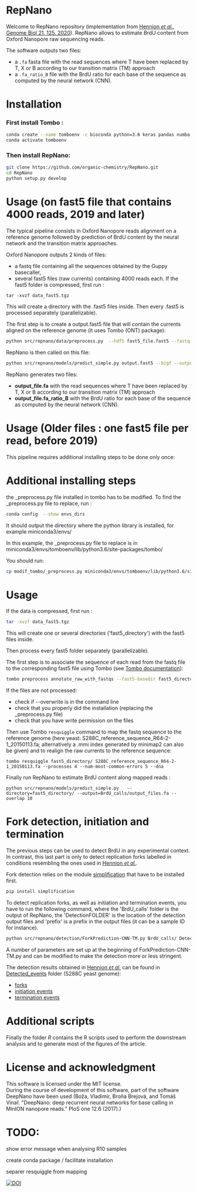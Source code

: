 RepNano
=============================

Welcome to RepNano repository (implementation from [Hennion *et al.*, Genome Biol 21, 125. 2020](https://genomebiology.biomedcentral.com/articles/10.1186/s13059-020-02013-3)).
RepNano allows to estimate BrdU content from Oxford Nanopore raw sequencing reads.

The software outputs two files:
- a `.fa` fasta file with the read sequences where T have been replaced by T, X or B according
to our transition matrix (TM) approach
- a `.fa_ratio_B` file with the BrdU ratio for each base of the sequence as computed by the neural network (CNN). 


Installation
==============================

### First install Tombo :
```sh
conda create --name tomboenv -c bioconda python=3.6 keras pandas numba tqdm joblib  ont-tombo matplotlib
conda activate tomboenv
```


### Then install RepNano:
```sh
git clone https://github.com/organic-chemistry/RepNano.git
cd RepNano
python setup.py develop
```

Usage (on fast5 file that contains 4000 reads, 2019 and later)
==============================
The typical pipeline consists in Oxford Nanopore reads alignment on a reference genome followed by prediction of BrdU content 
by the neural network and the transition matrix approaches. 

Oxford Nanopore outputs 2 kinds of files:
- a fastq file containing all the sequences obtained by the Guppy basecaller,
- several fast5 files (raw currents) containing 4000 reads each.
If the fast5 folder is compressed, first run :
```
tar -xvzf data_fast5.tgz
```
This will create a directory with the .fast5 files inside. Then every .fast5 is processed separately (parallelizable).

The first step is to create a output.fast5 file that will contain the currents aligned on the reference genome (it uses
Tombo (ONT) package):
```sh
python src/repnano/data/preprocess.py  --hdf5 fast5_file.fast5 --fastq fastq_file.fastq --ref reference_genome.fa  --output_name output.fast5 --njobs 6
```
RepNano is then called on this file:
```sh
python src/repnano/models/predict_simple.py output.fast5 --bigf --output=BrdU_calls/output_file.fa --overlap 10
```
RepNano generates two files:
- **output_file.fa** with the read sequences where T have been replaced by T, X or B according
to our transition matrix (TM) approach
- **output_file.fa_ratio_B** with the BrdU ratio for each base of the sequence as computed by the neural network (CNN). 

Usage (Older files : one fast5 file per read, before 2019)
=============================

This pipeline requires additional installing steps to be done only once:

Additional installing steps
====

the \_preprocess.py file installed in tombo has to be modified. To find the _preprocess.py file to replace, run :
```sh
conda config  --show envs_dirs
```

It should output the directory where the python library is installed, for example miniconda3/envs/

In this example, the \_preprocess.py file to replace is in miniconda3/envs/tomboenv/lib/python3.6/site-packages/tombo/

You should run:
```sh
cp modif_tombo/_preprocess.py miniconda3/envs/tomboenv/lib/python3.6/site-packages/tombo/
```

Usage
====

If the data is compressed, first run :
```sh
tar -xvzf data_fast5.tgz
```
This will create one or several directories ('fast5_directory') with the fast5 files inside.

Then process every fast5 folder separately (parallelizable).

The first step is to associate the sequence of each read from the fastq file to the corresponding fast5 file using Tombo (see [Tombo documentation](https://github.com/nanoporetech/tombo)):
```sh
tombo preprocess annotate_raw_with_fastqs --fast5-basedir fast5_directory/ --fastq-filenames fastq_file.fastq --overwrite --processes 4

```

If the files are not processed:
  - check if --overwrite is in the command line
  - check that you properly did the installation (replacing the \_preprocess.py file)
  - check that you have write permission on the files


Then use Tombo `resquiggle` command to map the fastq sequence to the reference genome (here yeast: S288C_reference_sequence_R64-2-1_20150113.fa; alternatively a .mmi index generated by minimap2 can also be given) and to realign the raw currents to the reference sequence: 
```
tombo resquiggle fast5_directory/ S288C_reference_sequence_R64-2-1_20150113.fa --processes 4 --num-most-common-errors 5 --dna

```

Finally run RepNano to estimate BrdU content along mapped reads : 
```
python src/repnano/models/predict_simple.py   --directory=fast5_directory/ --output=BrdU_calls/output_files.fa --overlap 10
```

Fork detection, initiation and termination
==============================

The previous steps can be used to detect BrdU in any experimental context. In contrast, this last part is only to detect replication forks labelled in conditions resembling the ones used in [Hennion *et al.*](https://genomebiology.biomedcentral.com/articles/10.1186/s13059-020-02013-3). 

Fork detection relies on the module [simplification](https://pypi.org/project/simplification/) that have to be installed first. 
```sh
pip install simplification
```

To detect replication forks, as well as initiation and termination events, you have to run the following command, where the 'BrdU_calls' folder is the output of RepNano, the 'DetectionFOLDER' is the location of the detection output files and 'prefix' is a prefix in the output files (it can be a sample ID for instance).

```sh
python src/repnano/detection/ForkPrediction-CNN-TM.py BrdU_calls/ DetectionFOLDER prefix
```
A number of parameters are set up at the beginning of ForkPrediction-CNN-TM.py and can be modified to make the detection more or less stringent.

The detection results obtained in [Hennion *et al.*](https://genomebiology.biomedcentral.com/articles/10.1186/s13059-020-02013-3) can be found in [Detected_events](Detected_events) folder (S288C yeast genome):
- [forks](Detected_events/FORKseq_TM-CNN.forks)
- [initiation events](Detected_events/FORKseq_TM-CNN.inits)
- [termination events](Detected_events/FORKseq_TM-CNN.term)

Additional scripts
==============================

Finally the folder *R* contains the R scripts used to perform the downstream analysis and to generate most of the figures of the article. 


License and acknowledgment
==============================

This software is licensed under the MIT license.  
During the course of development of this software, part of the software DeepNano
have been used (Boža, Vladimír, Broňa Brejová, and Tomáš Vinař. "DeepNano: deep recurrent neural networks for base calling in MinION nanopore reads." PloS one 12.6 (2017).)

TODO:
==============================

show error message when analysing R10 samples


create conda package / facilitate installation

separer resquiggle from mapping


[![DOI](https://zenodo.org/badge/DOI/10.5281/zenodo.3743241.svg)](https://doi.org/10.5281/zenodo.3743241)

